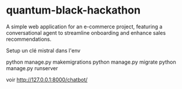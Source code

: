 # quantum-black-hackathon

A simple web application for an e-commerce project, featuring a conversational agent to streamline onboarding and enhance sales recommendations.

Setup un clé mistral dans l'env

python manage.py makemigrations
python manage.py migrate
python manage.py runserver

voir http://127.0.0.1:8000/chatbot/